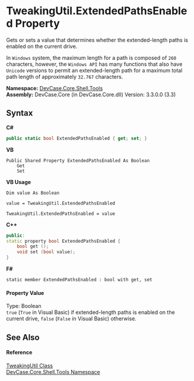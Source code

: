 # TweakingUtil.ExtendedPathsEnabled Property 
 

Gets or sets a value that determines whether the extended-length paths is enabled on the current drive. 

 In `Windows` system, the maximum length for a path is composed of `260` characters, however, the `Windows API` has many functions that also have `Unicode` versions to permit an extended-length path for a maximum total path length of approximately `32.767` characters.

**Namespace:**&nbsp;<a href="N_DevCase_Core_Shell_Tools">DevCase.Core.Shell.Tools</a><br />**Assembly:**&nbsp;DevCase.Core (in DevCase.Core.dll) Version: 3.3.0.0 (3.3)

## Syntax

**C#**<br />
``` C#
public static bool ExtendedPathsEnabled { get; set; }
```

**VB**<br />
``` VB
Public Shared Property ExtendedPathsEnabled As Boolean
	Get
	Set
```

**VB Usage**<br />
``` VB Usage
Dim value As Boolean

value = TweakingUtil.ExtendedPathsEnabled

TweakingUtil.ExtendedPathsEnabled = value
```

**C++**<br />
``` C++
public:
static property bool ExtendedPathsEnabled {
	bool get ();
	void set (bool value);
}
```

**F#**<br />
``` F#
static member ExtendedPathsEnabled : bool with get, set

```


#### Property Value
Type: Boolean<br />`true` (`True` in Visual Basic) if extended-length paths is enabled on the current drive, `false` (`False` in Visual Basic) otherwise.

## See Also


#### Reference
<a href="T_DevCase_Core_Shell_Tools_TweakingUtil">TweakingUtil Class</a><br /><a href="N_DevCase_Core_Shell_Tools">DevCase.Core.Shell.Tools Namespace</a><br />